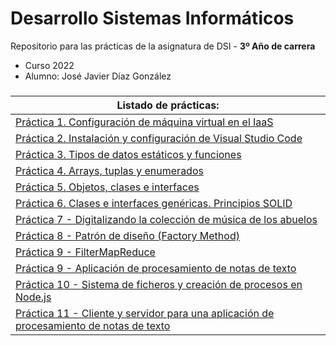 
# Desarrollo Sistemas Informáticos

Repositorio para las prácticas de la asignatura de DSI - **3º Año de carrera**
- Curso 2022
- Alumno: José Javier Díaz González

###
| **Listado de prácticas:** |
| --- |
| [Práctica 1. Configuración de máquina virtual en el IaaS](https://github.com/alu0101128894/DSI/tree/main/p01) |
| [Práctica 2. Instalación y configuración de Visual Studio Code](https://github.com/alu0101128894/DSI/tree/main/p02) |
| [Práctica 3. Tipos de datos estáticos y funciones](https://github.com/alu0101128894/DSI/tree/main/p03) |
| [Práctica 4. Arrays, tuplas y enumerados](https://github.com/alu0101128894/DSI/tree/main/p04) |
| [Práctica 5. Objetos, clases e interfaces](https://github.com/alu0101128894/DSI/tree/main/p05) |
| [Práctica 6. Clases e interfaces genéricas. Principios SOLID](https://github.com/alu0101128894/DSI/tree/main/p06) |
| [Práctica 7 - Digitalizando la colección de música de los abuelos](https://github.com/alu0101128894/DSI/tree/main/p07) |
| [Práctica 8 - Patrón de diseño (Factory Method)](https://github.com/alu0101128894/DSI/tree/main/p08) |
| [Práctica 9 - FilterMapReduce](https://github.com/alu0101128894/DSI/tree/main/p09-modi) |
| [Práctica 9 - Aplicación de procesamiento de notas de texto](https://github.com/alu0101128894/DSI/tree/main/p09) |
| [Práctica 10 - Sistema de ficheros y creación de procesos en Node.js](https://github.com/alu0101128894/DSI/tree/main/p10) |
| [Práctica 11 - Cliente y servidor para una aplicación de procesamiento de notas de texto](https://github.com/alu0101128894/DSI/tree/main/p11) |